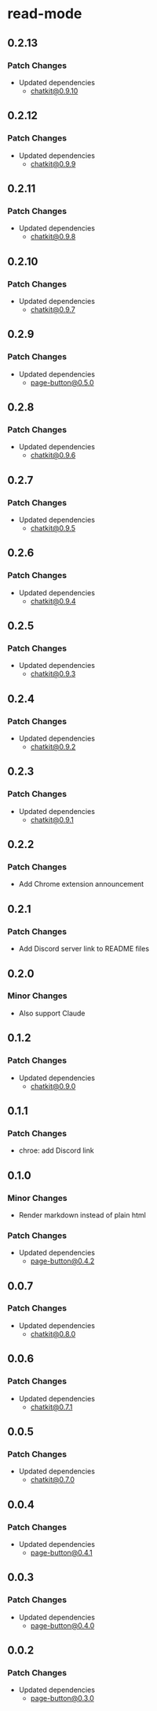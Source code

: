 # read-mode

## 0.2.13

### Patch Changes

- Updated dependencies
  - chatkit@0.9.10

## 0.2.12

### Patch Changes

- Updated dependencies
  - chatkit@0.9.9

## 0.2.11

### Patch Changes

- Updated dependencies
  - chatkit@0.9.8

## 0.2.10

### Patch Changes

- Updated dependencies
  - chatkit@0.9.7

## 0.2.9

### Patch Changes

- Updated dependencies
  - page-button@0.5.0

## 0.2.8

### Patch Changes

- Updated dependencies
  - chatkit@0.9.6

## 0.2.7

### Patch Changes

- Updated dependencies
  - chatkit@0.9.5

## 0.2.6

### Patch Changes

- Updated dependencies
  - chatkit@0.9.4

## 0.2.5

### Patch Changes

- Updated dependencies
  - chatkit@0.9.3

## 0.2.4

### Patch Changes

- Updated dependencies
  - chatkit@0.9.2

## 0.2.3

### Patch Changes

- Updated dependencies
  - chatkit@0.9.1

## 0.2.2

### Patch Changes

- Add Chrome extension announcement

## 0.2.1

### Patch Changes

- Add Discord server link to README files

## 0.2.0

### Minor Changes

- Also support Claude

## 0.1.2

### Patch Changes

- Updated dependencies
  - chatkit@0.9.0

## 0.1.1

### Patch Changes

- chroe: add Discord link

## 0.1.0

### Minor Changes

- Render markdown instead of plain html

### Patch Changes

- Updated dependencies
  - page-button@0.4.2

## 0.0.7

### Patch Changes

- Updated dependencies
  - chatkit@0.8.0

## 0.0.6

### Patch Changes

- Updated dependencies
  - chatkit@0.7.1

## 0.0.5

### Patch Changes

- Updated dependencies
  - chatkit@0.7.0

## 0.0.4

### Patch Changes

- Updated dependencies
  - page-button@0.4.1

## 0.0.3

### Patch Changes

- Updated dependencies
  - page-button@0.4.0

## 0.0.2

### Patch Changes

- Updated dependencies
  - page-button@0.3.0
